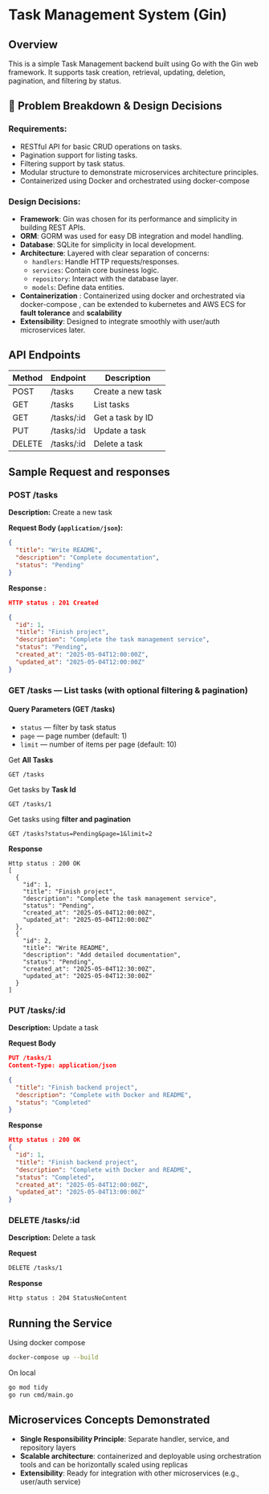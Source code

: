 
# Task Management System (Gin)

## Overview

This is a simple Task Management backend built using Go with the Gin web framework. It supports task creation, retrieval, updating, deletion, pagination, and filtering by status.

## 🔧 Problem Breakdown & Design Decisions

### Requirements:
- RESTful API for basic CRUD operations on tasks.
- Pagination support for listing tasks.
- Filtering support by task status.
- Modular structure to demonstrate microservices architecture principles.
- Containerized using Docker and orchestrated using docker-compose

### Design Decisions:
- **Framework**: Gin was chosen for its performance and simplicity in building REST APIs.
- **ORM**: GORM was used for easy DB integration and model handling.
- **Database**: SQLite for simplicity in local development.
- **Architecture**: Layered with clear separation of concerns:
  - `handlers`: Handle HTTP requests/responses.
  - `services`: Contain core business logic.
  - `repository`: Interact with the database layer.
  - `models`: Define data entities.
- **Containerization** : Containerized using docker and orchestrated via docker-compose , can be extended to kubernetes and AWS ECS for **fault tolerance** and **scalability**  
- **Extensibility**: Designed to integrate smoothly with user/auth microservices later.

## API Endpoints

| Method | Endpoint       | Description            |
|--------|----------------|------------------------|
| POST   | /tasks         | Create a new task      |
| GET    | /tasks         | List tasks             |
| GET    | /tasks/:id     | Get a task by ID       |
| PUT    | /tasks/:id     | Update a task          |
| DELETE | /tasks/:id     | Delete a task          |


## Sample Request and responses

### POST /tasks

**Description:** Create a new task

**Request Body (`application/json`):**

```json
{
  "title": "Write README",
  "description": "Complete documentation",
  "status": "Pending"
}
```

**Response :**
```json
HTTP status : 201 Created

{
  "id": 1,
  "title": "Finish project",
  "description": "Complete the task management service",
  "status": "Pending",
  "created_at": "2025-05-04T12:00:00Z",
  "updated_at": "2025-05-04T12:00:00Z"
}
```

### GET /tasks — List tasks (with optional filtering & pagination)

#### Query Parameters (GET /tasks)

- `status` — filter by task status
- `page` — page number (default: 1)
- `limit` — number of items per page (default: 10)

Get **All Tasks**
```
GET /tasks 
```

Get tasks by **Task Id**
```
GET /tasks/1 
```

Get tasks using **filter and pagination**
```
GET /tasks?status=Pending&page=1&limit=2
```

**Response**
```
Http status : 200 OK
[
  {
    "id": 1,
    "title": "Finish project",
    "description": "Complete the task management service",
    "status": "Pending",
    "created_at": "2025-05-04T12:00:00Z",
    "updated_at": "2025-05-04T12:00:00Z"
  },
  {
    "id": 2,
    "title": "Write README",
    "description": "Add detailed documentation",
    "status": "Pending",
    "created_at": "2025-05-04T12:30:00Z",
    "updated_at": "2025-05-04T12:30:00Z"
  }
]

```

### PUT /tasks/:id 
**Description:** Update a task

**Request Body**

```json
PUT /tasks/1
Content-Type: application/json

{
  "title": "Finish backend project",
  "description": "Complete with Docker and README",
  "status": "Completed"
}
```
**Response**

```json
Http status : 200 OK
{
  "id": 1,
  "title": "Finish backend project",
  "description": "Complete with Docker and README",
  "status": "Completed",
  "created_at": "2025-05-04T12:00:00Z",
  "updated_at": "2025-05-04T13:00:00Z"
}
```

### DELETE /tasks/:id 

**Description:** Delete a task

**Request**
```bash
DELETE /tasks/1
```

**Response**
```bash
Http status : 204 StatusNoContent
```

## Running the Service

Using docker compose
```bash
docker-compose up --build 
```

On local
```bash
go mod tidy
go run cmd/main.go
```

## Microservices Concepts Demonstrated

- **Single Responsibility Principle**: Separate handler, service, and repository layers
- **Scalable architecture**: containerized and deployable using orchestration tools and can be horizontally scaled using replicas
- **Extensibility**: Ready for integration with other microservices (e.g., user/auth service)
